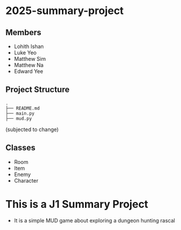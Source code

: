 # 2025-summary-project

## Members

- Lohith Ishan
- Luke Yeo
- Matthew Sim
- Matthew Na
- Edward Yee

## Project Structure
```
.
├── README.md
├── main.py
├── mud.py
```
(subjected to change)

## Classes
- Room
- Item
- Enemy
- Character

# This is a J1 Summary Project
- It is a simple MUD game about exploring a dungeon hunting rascal

